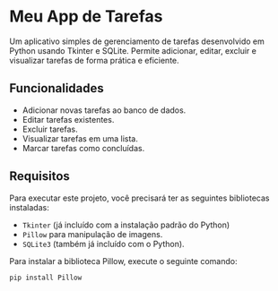 # Meu App de Tarefas

Um aplicativo simples de gerenciamento de tarefas desenvolvido em Python usando Tkinter e SQLite. Permite adicionar, editar, excluir e visualizar tarefas de forma prática e eficiente.

## Funcionalidades

- Adicionar novas tarefas ao banco de dados.
- Editar tarefas existentes.
- Excluir tarefas.
- Visualizar tarefas em uma lista.
- Marcar tarefas como concluídas.

## Requisitos

Para executar este projeto, você precisará ter as seguintes bibliotecas instaladas:

- `Tkinter` (já incluído com a instalação padrão do Python)
- `Pillow` para manipulação de imagens.
- `SQLite3` (também já incluído com o Python).

Para instalar a biblioteca Pillow, execute o seguinte comando:

```bash
pip install Pillow
